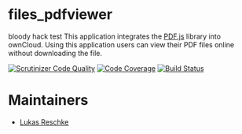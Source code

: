 files_pdfviewer
======
bloody hack test
This application integrates the [PDF.js](https://mozilla.github.io/pdf.js/) library into ownCloud. Using this application users can view their PDF files online without downloading the file.

[![Scrutinizer Code Quality](https://scrutinizer-ci.com/g/owncloud/files_pdfviewer/badges/quality-score.png?b=master)](https://scrutinizer-ci.com/g/owncloud/files_pdfviewer/?branch=master)
[![Code Coverage](https://scrutinizer-ci.com/g/owncloud/files_pdfviewer/badges/coverage.png?b=master)](https://scrutinizer-ci.com/g/owncloud/files_pdfviewer/?branch=master)
[![Build Status](https://travis-ci.org/owncloud/files_pdfviewer.svg)](https://travis-ci.org/owncloud/files_pdfviewer)

Maintainers
===========
- [Lukas Reschke](https://github.com/LukasReschke)
